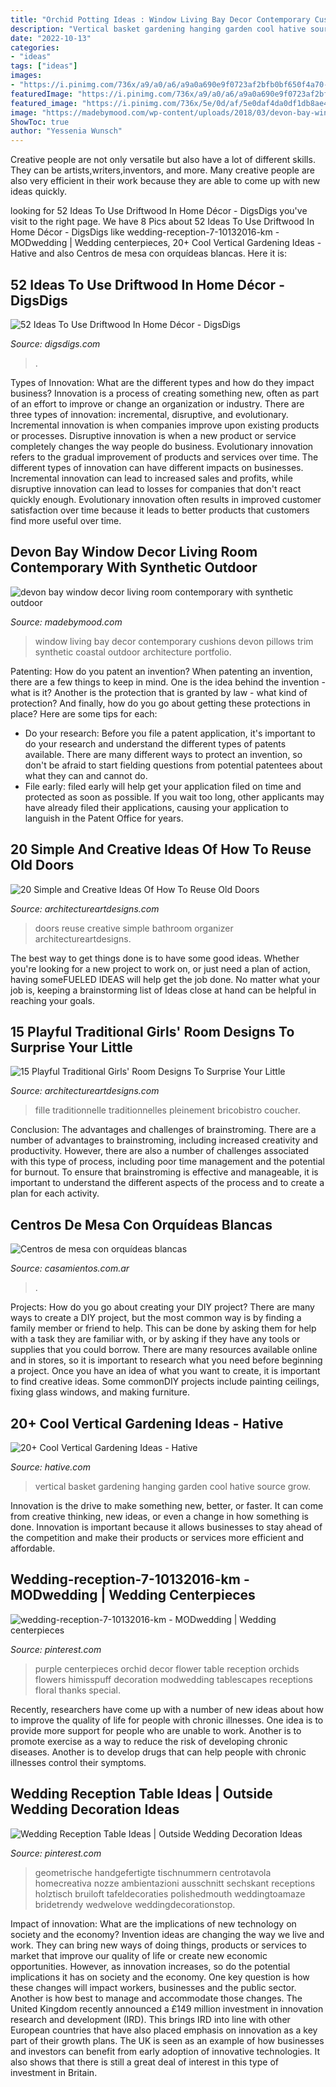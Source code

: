 ```yaml
---
title: "Orchid Potting Ideas : Window Living Bay Decor Contemporary Cushions Devon Pillows Trim Synthetic Coastal Outdoor Architecture Portfolio"
description: "Vertical basket gardening hanging garden cool hative source grow"
date: "2022-10-13"
categories:
- "ideas"
tags: ["ideas"]
images:
- "https://i.pinimg.com/736x/a9/a0/a6/a9a0a690e9f0723af2bfb0bf650f4a70--orchid-wedding-centerpieces-purple-wedding-receptions.jpg"
featuredImage: "https://i.pinimg.com/736x/a9/a0/a6/a9a0a690e9f0723af2bfb0bf650f4a70--orchid-wedding-centerpieces-purple-wedding-receptions.jpg"
featured_image: "https://i.pinimg.com/736x/5e/0d/af/5e0daf4da0df1db8ae42d426a0776348.jpg"
image: "https://madebymood.com/wp-content/uploads/2018/03/devon-bay-window-decor-with-cushioned-novelty-rugs-living-room-contemporary-and-decorative-pillows-coastal-home.jpg"
ShowToc: true
author: "Yessenia Wunsch"
---
```



Creative people are not only versatile but also have a lot of different skills. They can be artists,writers,inventors, and more. Many creative people are also very efficient in their work because they are able to come up with new ideas quickly.

	

		
looking for 52 Ideas To Use Driftwood In Home Décor - DigsDigs you've visit to the right page. We have 8 Pics about 52 Ideas To Use Driftwood In Home Décor - DigsDigs like wedding-reception-7-10132016-km - MODwedding | Wedding centerpieces, 20+ Cool Vertical Gardening Ideas - Hative and also Centros de mesa con orquídeas blancas. Here it is:
		
    
## 52 Ideas To Use Driftwood In Home Décor - DigsDigs

<img loading=lazy src="https://www.digsdigs.com/photos/ideas-to-use-driftwood-in-home-decor-44-554x948.jpg" onerror="this.onerror=null;this.src='https://tse4.mm.bing.net/th?id=OIP.e-wAlNh2dte8Iwcbqg7wdwHaMr&amp;pid=15.1';" alt="52 Ideas To Use Driftwood In Home Décor - DigsDigs">

_Source: digsdigs.com_

>. 

	

Types of Innovation: What are the different types and how do they impact business?
Innovation is a process of creating something new, often as part of an effort to improve or change an organization or industry. There are three types of innovation: incremental, disruptive, and evolutionary. Incremental innovation is when companies improve upon existing products or processes. Disruptive innovation is when a new product or service completely changes the way people do business. Evolutionary innovation refers to the gradual improvement of products and services over time.
The different types of innovation can have different impacts on businesses. Incremental innovation can lead to increased sales and profits, while disruptive innovation can lead to losses for companies that don't react quickly enough. Evolutionary innovation often results in improved customer satisfaction over time because it leads to better products that customers find more useful over time.

    
## Devon Bay Window Decor Living Room Contemporary With Synthetic Outdoor

<img loading=lazy src="https://madebymood.com/wp-content/uploads/2018/03/devon-bay-window-decor-with-cushioned-novelty-rugs-living-room-contemporary-and-decorative-pillows-coastal-home.jpg" onerror="this.onerror=null;this.src='https://tse3.mm.bing.net/th?id=OIP.s2eyTzhcTrIeg-tghQrACAHaLH&amp;pid=15.1';" alt="devon bay window decor living room contemporary with synthetic outdoor">

_Source: madebymood.com_

>window living bay decor contemporary cushions devon pillows trim synthetic coastal outdoor architecture portfolio. 

	

Patenting: How do you patent an invention?
When patenting an invention, there are a few things to keep in mind. One is the idea behind the invention - what is it? Another is the protection that is granted by law - what kind of protection? And finally, how do you go about getting these protections in place? Here are some tips for each: 
- Do your research: Before you file a patent application, it's important to do your research and understand the different types of patents available. There are many different ways to protect an invention, so don't be afraid to start fielding questions from potential patentees about what they can and cannot do. 
- File early: filed early will help get your application filed on time and protected as soon as possible. If you wait too long, other applicants may have already filed their applications, causing your application to languish in the Patent Office for years.

    
## 20 Simple And Creative Ideas Of How To Reuse Old Doors

<img loading=lazy src="https://www.architectureartdesigns.com/wp-content/uploads/2013/04/ArchitectureArtDesigns-62.jpg" onerror="this.onerror=null;this.src='https://tse2.mm.bing.net/th?id=OIP.gQBnFFi0Y-YQ_l1fc0pxfgHaJ3&amp;pid=15.1';" alt="20 Simple and Creative Ideas Of How To Reuse Old Doors">

_Source: architectureartdesigns.com_

>doors reuse creative simple bathroom organizer architectureartdesigns. 

	

The best way to get things done is to have some good ideas. Whether you're looking for a new project to work on, or just need a plan of action, having someFUELED IDEAS will help get the job done. No matter what your job is, keeping a brainstorming list of Ideas close at hand can be helpful in reaching your goals.

    
## 15 Playful Traditional Girls&#039; Room Designs To Surprise Your Little

<img loading=lazy src="https://www.architectureartdesigns.com/wp-content/uploads/2015/02/15-Playful-Traditional-Girls-Room-Designs-To-Surprise-Your-Little-Daughter-With-2.jpg" onerror="this.onerror=null;this.src='https://tse2.mm.bing.net/th?id=OIP.P6awqryKUiIJPsmeILrhRAHaE8&amp;pid=15.1';" alt="15 Playful Traditional Girls&#039; Room Designs To Surprise Your Little">

_Source: architectureartdesigns.com_

>fille traditionnelle traditionnelles pleinement bricobistro coucher. 

	

Conclusion: The advantages and challenges of brainstroming.
There are a number of advantages to brainstroming, including increased creativity and productivity. However, there are also a number of challenges associated with this type of process, including poor time management and the potential for burnout. To ensure that brainstroming is effective and manageable, it is important to understand the different aspects of the process and to create a plan for each activity.

    
## Centros De Mesa Con Orquídeas Blancas

<img loading=lazy src="https://cdn0.casamientos.com.ar/usr/9/2/2/9/cfb_276131.jpg" onerror="this.onerror=null;this.src='https://tse1.mm.bing.net/th?id=OIP.gkNLQMdnfzFbqoPT_0UpLQAAAA&amp;pid=15.1';" alt="Centros de mesa con orquídeas blancas">

_Source: casamientos.com.ar_

>. 

	

Projects: How do you go about creating your DIY project?
There are many ways to create a DIY project, but the most common way is by finding a family member or friend to help. This can be done by asking them for help with a task they are familiar with, or by asking if they have any tools or supplies that you could borrow. There are many resources available online and in stores, so it is important to research what you need before beginning a project. Once you have an idea of what you want to create, it is important to find creative ideas. Some commonDIY projects include painting ceilings, fixing glass windows, and making furniture.

    
## 20+ Cool Vertical Gardening Ideas - Hative

<img loading=lazy src="https://hative.com/wp-content/uploads/2014/11/vertical-gardening-ideas/27-hanging-basket.jpg" onerror="this.onerror=null;this.src='https://tse1.mm.bing.net/th?id=OIP.saoozAjJxFoc9zRWmEJYtAHaK3&amp;pid=15.1';" alt="20+ Cool Vertical Gardening Ideas - Hative">

_Source: hative.com_

>vertical basket gardening hanging garden cool hative source grow. 

	

Innovation is the drive to make something new, better, or faster. It can come from creative thinking, new ideas, or even a change in how something is done. Innovation is important because it allows businesses to stay ahead of the competition and make their products or services more efficient and affordable.

    
## Wedding-reception-7-10132016-km - MODwedding | Wedding Centerpieces

<img loading=lazy src="https://i.pinimg.com/736x/a9/a0/a6/a9a0a690e9f0723af2bfb0bf650f4a70--orchid-wedding-centerpieces-purple-wedding-receptions.jpg" onerror="this.onerror=null;this.src='https://tse3.mm.bing.net/th?id=OIP.HUWrhRtgSfm1hAkUpZJ3MAHaLH&amp;pid=15.1';" alt="wedding-reception-7-10132016-km - MODwedding | Wedding centerpieces">

_Source: pinterest.com_

>purple centerpieces orchid decor flower table reception orchids flowers himisspuff decoration modwedding tablescapes receptions floral thanks special. 

	

Recently, researchers have come up with a number of new ideas about how to improve the quality of life for people with chronic illnesses. One idea is to provide more support for people who are unable to work. Another is to promote exercise as a way to reduce the risk of developing chronic diseases. Another is to develop drugs that can help people with chronic illnesses control their symptoms.

    
## Wedding Reception Table Ideas | Outside Wedding Decoration Ideas

<img loading=lazy src="https://i.pinimg.com/736x/5e/0d/af/5e0daf4da0df1db8ae42d426a0776348.jpg" onerror="this.onerror=null;this.src='https://tse1.mm.bing.net/th?id=OIP.2R3RcAnisIyUf2J37LvoBQHaLH&amp;pid=15.1';" alt="Wedding Reception Table Ideas | Outside Wedding Decoration Ideas">

_Source: pinterest.com_

>geometrische handgefertigte tischnummern centrotavola homecreativa nozze ambientazioni ausschnitt sechskant receptions holztisch bruiloft tafeldecoraties polishedmouth weddingtoamaze bridetrendy wedwelove weddingdecorationstop. 

	

Impact of innovation: What are the implications of new technology on society and the economy?
Invention ideas are changing the way we live and work. They can bring new ways of doing things, products or services to market that improve our quality of life or create new economic opportunities. However, as innovation increases, so do the potential implications it has on society and the economy. One key question is how these changes will impact workers, businesses and the public sector. Another is how best to manage and accommodate those changes.
The United Kingdom recently announced a £149 million investment in innovation research and development (IRD). This brings IRD into line with other European countries that have also placed emphasis on innovation as a key part of their growth plans. The UK is seen as an example of how businesses and investors can benefit from early adoption of innovative technologies. It also shows that there is still a great deal of interest in this type of investment in Britain.

